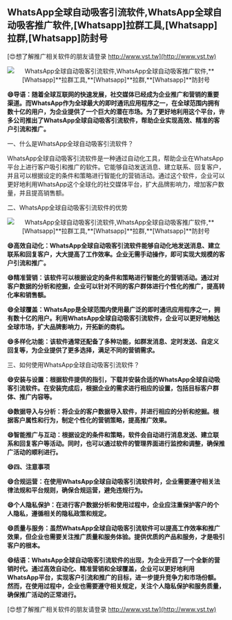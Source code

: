 ## **WhatsApp全球自动吸客引流软件,WhatsApp全球自动吸客推广软件,**[Whatsapp]**拉群工具,**[Whatsapp]**拉群,**[Whatsapp]**防封号**

[😍想了解推广相关软件的朋友请登录 http://www.vst.tw](http://www.vst.tw)

 <center><img src="https://vst.tw/MP4/tuiguang/png/1.png" alt="WhatsApp全球自动吸客引流软件,WhatsApp全球自动吸客推广软件,**[Whatsapp]**拉群工具,**[Whatsapp]**拉群,**[Whatsapp]**防封号"></center>

**😄导语：随着全球互联网的快速发展，社交媒体已经成为企业推广和营销的重要渠道。而WhatsApp作为全球最大的即时通讯应用程序之一，在全球范围内拥有数十亿的用户，为企业提供了一个巨大的潜在市场。为了更好地利用这个平台，许多公司推出了WhatsApp全球自动吸客引流软件，帮助企业实现高效、精准的客户引流和推广。**

一、什么是WhatsApp全球自动吸客引流软件？

WhatsApp全球自动吸客引流软件是一种通过自动化工具，帮助企业在WhatsApp平台上进行客户吸引和推广的软件。它能够自动发送消息、建立联系、回复客户，并且可以根据设定的条件和策略进行智能化的营销活动。通过这个软件，企业可以更好地利用WhatsApp这个全球化的社交媒体平台，扩大品牌影响力，增加客户数量，并且提高销售额。

二、WhatsApp全球自动吸客引流软件的优势

 <center><img src="https://vst.tw/MP4/tuiguang/png/7.png" alt="WhatsApp全球自动吸客引流软件,WhatsApp全球自动吸客推广软件,**[Whatsapp]**拉群工具,**[Whatsapp]**拉群,**[Whatsapp]**防封号"></center>

**😄高效自动化：WhatsApp全球自动吸客引流软件能够自动化地发送消息、建立联系和回复客户，大大提高了工作效率。企业无需手动操作，即可实现大规模的客户引流和推广。**

**😄精准营销：该软件可以根据设定的条件和策略进行智能化的营销活动。通过对客户数据的分析和挖掘，企业可以针对不同的客户群体进行个性化的推广，提高转化率和销售额。**

**😄全球覆盖：WhatsApp是全球范围内使用最广泛的即时通讯应用程序之一，拥有数十亿的用户。利用WhatsApp全球自动吸客引流软件，企业可以更好地触达全球市场，扩大品牌影响力，开拓新的商机。**

**😄多样化功能：该软件通常还配备了多种功能，如群发消息、定时发送、自定义回复等，为企业提供了更多选择，满足不同的营销需求。**

三、如何使用WhatsApp全球自动吸客引流软件？

**😄安装与设置：根据软件提供的指引，下载并安装合适的WhatsApp全球自动吸客引流软件。在安装完成后，根据企业的需求进行相应的设置，包括目标客户群体、推广内容等。**

**😄数据导入与分析：将企业的客户数据导入软件，并进行相应的分析和挖掘。根据客户属性和行为，制定个性化的营销策略，提高推广效果。**

**😄智能推广与互动：根据设定的条件和策略，软件会自动进行消息发送、建立联系和回复客户等活动。同时，也可以通过软件的管理界面进行监控和调整，确保推广活动的顺利进行。**

**😄四、注意事项**

**😄合规运营：在使用WhatsApp全球自动吸客引流软件时，企业需要遵守相关法律法规和平台规则，确保合规运营，避免违规行为。**

**😄个人隐私保护：在进行客户数据分析和使用过程中，企业应注重保护客户的个人隐私，遵循相关的隐私政策和规定。**

**😄质量与服务：虽然WhatsApp全球自动吸客引流软件可以提高工作效率和推广效果，但企业也需要关注推广质量和服务体验。提供优质的产品和服务，才是吸引客户的根本。**

**😄结语：WhatsApp全球自动吸客引流软件的出现，为企业开启了一个全新的营销时代。通过高效自动化、精准营销和全球覆盖，企业可以更好地利用WhatsApp平台，实现客户引流和推广的目标，进一步提升竞争力和市场份额。然而，在使用过程中，企业也需要遵守相关规定，关注个人隐私保护和服务质量，确保推广活动的正常进行。**

[😍想了解推广相关软件的朋友请登录 http://www.vst.tw](http://www.vst.tw)



